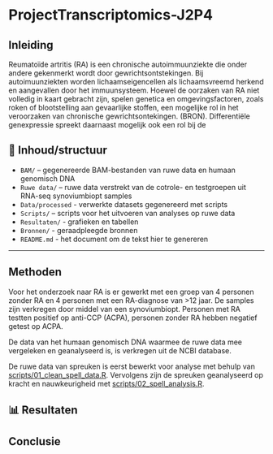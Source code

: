 # ProjectTranscriptomics-J2P4
## Inleiding

Reumatoïde artritis (RA) is een chronische autoimmuunziekte die onder andere gekenmerkt wordt door gewrichtsontstekingen. Bij autoimuunziekten worden lichaamseigencellen als lichaamsvreemd herkend en aangevallen door het immuunsysteem. Hoewel de oorzaken van RA niet volledig in kaart gebracht zijn, spelen genetica en omgevingsfactoren, zoals roken of blootstelling aan gevaarlijke stoffen, een mogelijke rol in het veroorzaken van chronische gewrichtsontekingen. (BRON). Differentiële genexpressie spreekt daarnaast mogelijk ook een rol bij de 


## 📁 Inhoud/structuur

- `BAM/` – gegenereerde BAM-bestanden van ruwe data en humaan genomisch DNA
- `Ruwe data/` – ruwe data verstrekt van de cotrole- en testgroepen uit RNA-seq synoviumbiopt samples
- `Data/processed` - verwerkte datasets gegenereerd met scripts 
- `Scripts/` – scripts voor het uitvoeren van analyses op ruwe data
- `Resultaten/` - grafieken en tabellen
- `Bronnen/` - geraadpleegde bronnen 
- `README.md` - het document om de tekst hier te genereren


---
## Methoden

Voor het onderzoek naar RA is er gewerkt met een groep van 4 personen zonder RA en 4 personen met een RA-diagnose van >12 jaar. De samples zijn verkregen door middel van een synoviumbiopt. Personen met RA testten positief op anti-CCP (ACPA), personen zonder RA hebben negatief getest op ACPA. 


De data van het humaan genomisch DNA waarmee de ruwe data mee vergeleken en geanalyseerd is, is verkregen uit de NCBI database. 

De ruwe data van spreuken is eerst bewerkt voor analyse met behulp van [scripts/01_clean_spell_data.R](scripts/01_clean_spell_data.R). Vervolgens zijn de spreuken geanalyseerd op kracht en nauwkeurigheid met [scripts/02_spell_analysis.R](scripts/02_spell_analysis.R).

## 📊 Resultaten



## Conclusie




